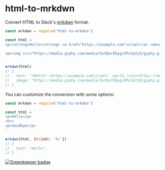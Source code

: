 # html-to-mrkdwn

Convert HTML to Slack's [mrkdwn](https://api.slack.com/docs/message-formatting) format.

```js
const mrkdwn = require('html-to-mrkdwn')

const html = `
<p><strong>Hello</strong> <a href="https://example.com">cruel</a> <em>world</em>!</p>

<p><img src="https://media.giphy.com/media/5xtDarEbygs3Pu7p3jO/giphy.gif"></p>
`

mrkdwn(html)
// {
//   text: "*Hello* <https://example.com|cruel> _world_!\n\n<https://media.giphy.com/media/5xtDarEbygs3Pu7p3jO/giphy.gif>",
//   image: "https://media.giphy.com/media/5xtDarEbygs3Pu7p3jO/giphy.gif",
// }
```

You can customize the conversion with some options:

```js
const mrkdwn = require('html-to-mrkdwn')

const html = `
<p>Hello</p>
<hr>
<p>Goodbye</p>
`

mrkdwn(html, {trimAt: 'hr'})
// {
//   text: "Hello",
// }

```

[![Greenkeeper badge](https://badges.greenkeeper.io/github-slack/html-to-mrkdwn.svg)](https://greenkeeper.io/)
